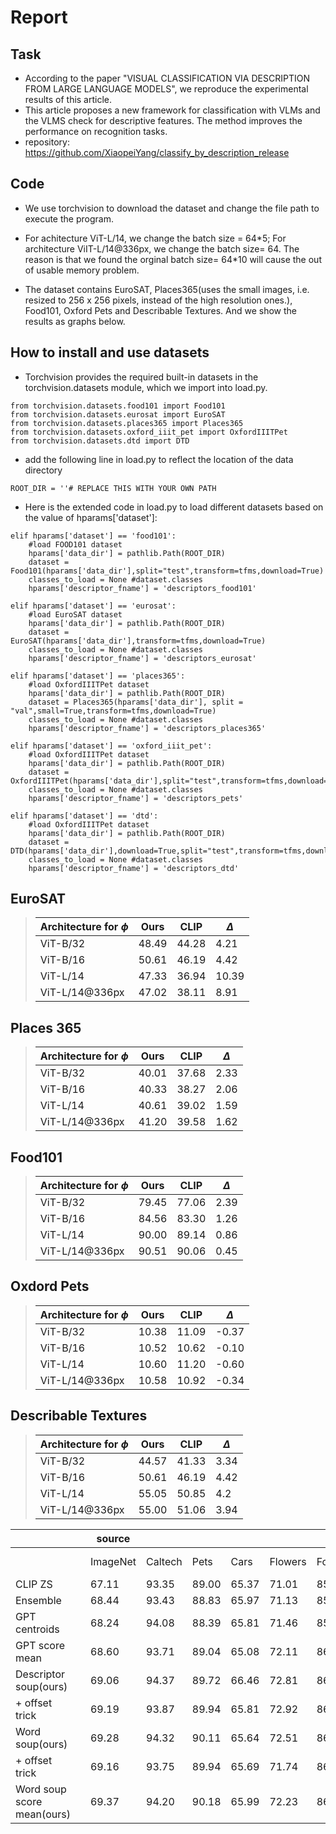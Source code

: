 
# Report
## Task
* According to the paper "VISUAL CLASSIFICATION VIA DESCRIPTION FROM LARGE LANGUAGE MODELS", we reproduce the experimental results of this article.
* This article proposes a new framework for classification with VLMs and the VLMS check for descriptive features. The method improves the performance on recognition tasks.
* repository: https://github.com/XiaopeiYang/classify_by_description_release
## Code
* We use torchvision to download the dataset and change the file path to execute the program.

* For achitecture ViT-L/14, we change the batch size = 64\*5; For architecture ViIT-L/14@336px, we change the batch size= 64. The reason is that we found the orginal batch size= 64\*10 will cause the out of usable memory problem.

* The dataset contains EuroSAT, Places365(uses the small images, i.e. resized to 256 x 256 pixels, instead of the high resolution ones.), Food101, Oxford Pets and Describable Textures. And we show the results as graphs below. 

## How to install and use datasets
* Torchvision provides the required built-in datasets in the torchvision.datasets module, which we import into load.py.
```
from torchvision.datasets.food101 import Food101
from torchvision.datasets.eurosat import EuroSAT
from torchvision.datasets.places365 import Places365
from torchvision.datasets.oxford_iiit_pet import OxfordIIITPet
from torchvision.datasets.dtd import DTD
```

* add the following line in load.py to reflect the location of the data directory
```
ROOT_DIR = ''# REPLACE THIS WITH YOUR OWN PATH
```

* Here is the extended code in load.py to load different datasets based on the value of hparams['dataset']:
```
elif hparams['dataset'] == 'food101':
    #load FOOD101 dataset
    hparams['data_dir'] = pathlib.Path(ROOT_DIR)
    dataset = Food101(hparams['data_dir'],split="test",transform=tfms,download=True)
    classes_to_load = None #dataset.classes
    hparams['descriptor_fname'] = 'descriptors_food101'

elif hparams['dataset'] == 'eurosat':
    #load EuroSAT dataset
    hparams['data_dir'] = pathlib.Path(ROOT_DIR)
    dataset = EuroSAT(hparams['data_dir'],transform=tfms,download=True)
    classes_to_load = None #dataset.classes
    hparams['descriptor_fname'] = 'descriptors_eurosat'

elif hparams['dataset'] == 'places365':
    #load OxfordIIITPet dataset
    hparams['data_dir'] = pathlib.Path(ROOT_DIR)
    dataset = Places365(hparams['data_dir'], split = "val",small=True,transform=tfms,download=True)
    classes_to_load = None #dataset.classes
    hparams['descriptor_fname'] = 'descriptors_places365'

elif hparams['dataset'] == 'oxford_iiit_pet':
    #load OxfordIIITPet dataset
    hparams['data_dir'] = pathlib.Path(ROOT_DIR)
    dataset = OxfordIIITPet(hparams['data_dir'],split="test",transform=tfms,download=True)
    classes_to_load = None #dataset.classes
    hparams['descriptor_fname'] = 'descriptors_pets'

elif hparams['dataset'] == 'dtd':
    #load OxfordIIITPet dataset
    hparams['data_dir'] = pathlib.Path(ROOT_DIR)
    dataset = DTD(hparams['data_dir'],download=True,split="test",transform=tfms,download=True)
    classes_to_load = None #dataset.classes
    hparams['descriptor_fname'] = 'descriptors_dtd'
```








## EuroSAT
>|Architecture for $\phi$   | Ours | CLIP | $\Delta$ |
>|-----------------------|------|--------|--------|
>| ViT-B/32              | 48.49 | 44.28 | 4.21   |
>| ViT-B/16              | 50.61 | 46.19 | 4.42   |
>| ViT-L/14              | 47.33 | 36.94 | 10.39 |
>| ViT-L/14@336px        | 47.02 | 38.11 | 8.91 |


## Places 365
>|Architecture for $\phi$   | Ours | CLIP | $\Delta$ |
>|-----------------------|------|--------|--------|
>| ViT-B/32              | 40.01 | 37.68 | 2.33   |
>| ViT-B/16              | 40.33 | 38.27 | 2.06   |
>| ViT-L/14              | 40.61 | 39.02 | 1.59 |
>| ViT-L/14@336px        | 41.20 | 39.58 | 1.62 |


## Food101

>|Architecture for $\phi$   | Ours | CLIP | $\Delta$ |
>|-----------------------|------|--------|--------|
>| ViT-B/32              | 79.45 | 77.06 | 2.39   |
>| ViT-B/16              | 84.56 | 83.30 | 1.26   |
>| ViT-L/14              | 90.00 | 89.14 | 0.86   |
>| ViT-L/14@336px        | 90.51 | 90.06 | 0.45 |


## Oxdord Pets
>|Architecture for $\phi$   | Ours | CLIP | $\Delta$ |
>|-----------------------|------|--------|--------|
>| ViT-B/32              | 10.38 | 11.09 | -0.37   |
>| ViT-B/16             | 10.52 | 10.62 | -0.10   |
>| ViT-L/14              | 10.60 | 11.20 | -0.60   |
>| ViT-L/14@336px              | 10.58 | 10.92 | -0.34  |




## Describable Textures

>|Architecture for $\phi$   | Ours | CLIP | $\Delta$ |
>|-----------------------|------|--------|--------|
>| ViT-B/32              | 44.57 | 41.33 | 3.34   |
>| ViT-B/16              | 50.61 | 46.19 | 4.42   |
>| ViT-L/14              | 55.05 | 50.85 | 4.2    |
>| ViT-L/14@336px        | 55.00 | 51.06 | 3.94   |

|                            |   | source   |         |       |       |         |       |          |       |       |         |       |            |        |        |        |
|----------------------------|---|----------|---------|-------|-------|---------|-------|----------|-------|-------|---------|-------|------------|--------|--------|--------|
|                            |   | ImageNet | Caltech | Pets  | Cars  | Flowers | Food  | Aircraft | SUN   | DTD   | EuroSaT | UCF   | ImageNetV2 | Sketch | INET-A | INET-R |
| CLIP ZS                    |   | 67.11    | 93.35   | 89.00 | 65.37 | 71.01   | 85.68 | 24.93    | 63.19 | 43.50 | 46.70   | 67.41 | 60.92      | 46.57  | 47.19  | 74.12  |
| Ensemble                   |   | 68.44    | 93.43   | 88.83 | 65.97 | 71.13   | 85.96 | 24.84    | 65.97 | 43.79 | 44.95   | 67.96 | 61.46      | 48.17  | 48.85  | 77.87  |
| GPT centroids              |   | 68.24    | 94.08   | 88.39 | 65.81 | 71.46   | 85.71 | 24.75    | 67.49 | 44.74 | 46.54   | 67.38 | 61.46      | 48.17  | 48.85  | 75.07  |
| GPT score mean             |   | 68.60    | 93.71   | 89.04 | 65.08 | 72.11   | 86.45 | 23.91    | 67.39 | 43.85 | 46.38   | 66.85 | 61.83      | 48.11  | 48.57  | 75.18  |
| Descriptor soup(ours)      |   | 69.06    | 94.37   | 89.72 | 66.46 | 72.81   | 86.28 | 25.80    | 67.39 | 44.80 | 47.46   | 68.97 | 62.26      | 48.65  | 50.05  | 76.43  |
|        + offset trick      |   | 69.19    | 93.87   | 89.94 | 65.81 | 72.92   | 86.31 | 25.33    | 66.91 | 45.04 | 51.20   | 69.02 | 62.57      | 48.95  | 50.55  | 77.24  |
| Word soup(ours)            |   | 69.28    | 94.32   | 90.11 | 65.64 | 72.51   | 86.44 | 25.68    | 67.01 | 45.04 | 50.22   | 68.41 | 62.98      | 48.55  | 50.11  | 77.05  |
|        + offset trick      |   | 69.16    | 93.75   | 89.94 | 65.69 | 71.74   | 86.45 | 25.59    | 66.88 | 45.02 | 50.28   | 68.49 | 62.41      | 49.02  | 50.28  | 77.43  |
| Word soup score mean(ours) |   | 69.37    | 94.20   | 90.18 | 65.99 | 72.23   | 86.52 | 26.25    | 66.90 | 45.33 | 53.52   | 68.59 | 63.04      | 48.79  | 50.39  | 77.39  |
